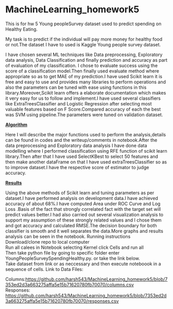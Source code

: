 # MachineLearning_homework5
This is for hw 5 Young peopleSurvey dataset used to predict spending on Healthy Eating.


My task is to predict if the individual will pay more money for healthy food or not.The dataset I have to used is Kaggle Young people survey dataset.

I have chosen several ML techniques like Data preprocessing, Exploratory data analysis, Data Classification and finally prediction and accuracy as part of evaluation of my classification.
I chose to evaluate success using the score of a classification model.Then finally used evaluate method where appropriate so as to get MAE of my prediction.I have used Scikit learn it is free and easy to use and provides many libraries to perform operations and also the parameters can be tuned with ease using functions in this library.Moreover,Scikit learn offers a elaborate documentation which makes it very easy for us to follow and implement.I have used several classifiers like ExtraTreesClassifier and Logistic Regression after selecting most valuable features based on F Score.Compared accuracy of each the best was SVM using pipeline.The parameters were tuned on validation dataset.

<u><b>Algorithm</b></u>

Here I will describe the major functions used to perform the analysis,details can be found in codes and the writeup/comments in notebook.After the data preprocessing and Exploratory data analysis I have done data modelling where I performed classification using RFE function of scikit learn library.Then after that I have used SelectKBest to select 50 features and then make another dataFrame on that I have used extraTreesClassifier so as to improve dataset.I have  the respective score of estimator to judge accuracy.


<u><b>Results</b></u>

Using the above methods of Scikit learn and tuning parameters as per dataset.I have performed analysis on development data.I have achieved accuracy of about 68%.I have computed Area under ROC Curve and Log Loss .Basis of the fact that strongly correlated fact with the target set will predict values better.I had also carried out several visualization analysis to support my assumption of these strongly related values and I chose them and got accuracy and calculated  RMSE.The decision boundary for both classifier is smooth and it well separates the data.More graphs and results analysis can be seen in the notebook.
<a>Running instructions</a><br/>
Download/clone repo to local computer<br/>
Run all calees in Notebook selecting Kernel click Cells and run all<br/>
Then take python file by going to specific folder enter YoungPeopleSurveySpendingHealthy.py. or take the link below.
<br/>
Take dataset from link or as neccessary and then execute noteboook in a sequence of cells.
Link to Data Files:

Columns:https://github.com/harsh543/MachineLearning_homework5/blob/7353ed2d3a663275affa5e15b71620780fb70070/columns.csv<br/>
Responses: https://github.com/harsh543/MachineLearning_homework5/blob/7353ed2d3a663275affa5e15b71620780fb70070/responses.csv
